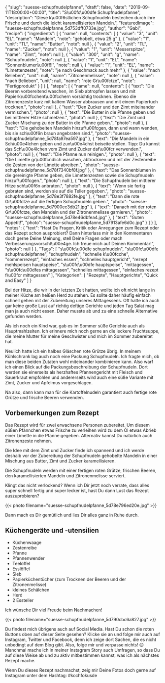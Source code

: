 {
    "slug": "suesse-schupfnudelpfanne",
    "draft": false,
    "date": "2019-09-11T18:00:00+00:00",
    "title": "S\u00fc\u00dfe Schupfnudelpfanne",
    "description": "Diese k\u00f6stlichen Schupfnudeln bestechen durch ihre Frische und durch die leicht karamellisierten Mandeln.",
    "featuredImage": "suesse-schupfnudelpfanne_5d753dff0733e.jpg",
    "author": "Gabi",
    "recipe": {
        "ingredients": [
            {
                "name": null,
                "contents": [
                    {
                        "value": "3",
                        "unit": "EL",
                        "name": "Mandeln",
                        "note": "gehobelt, etwa 25 g"
                    },
                    {
                        "value": "1",
                        "unit": "TL",
                        "name": "Butter",
                        "note": null
                    },
                    {
                        "value": "2",
                        "unit": "TL",
                        "name": "Zucker",
                        "note": null
                    },
                    {
                        "value": "1",
                        "unit": "Messerspitze",
                        "name": "Zimt",
                        "note": null
                    },
                    {
                        "value": "300",
                        "unit": "g",
                        "name": "Schupfnudeln",
                        "note": null
                    },
                    {
                        "value": "1",
                        "unit": "EL",
                        "name": "Sonnenblumen\u00f6l",
                        "note": null
                    },
                    {
                        "value": "1",
                        "unit": "EL",
                        "name": "Limettenzeste",
                        "note": "je nach Geschmack auch mehr"
                    },
                    {
                        "value": "nach Belieben",
                        "unit": null,
                        "name": "Zitronenmelisse",
                        "note": null
                    },
                    {
                        "value": "nach Belieben",
                        "unit": null,
                        "name": "rote Gr\u00fctze",
                        "note": "Fertigprodukt"
                    }
                ]
            }
        ],
        "steps": [
            {
                "name": null,
                "contents": [
                    {
                        "text": "Die Beeren vorbereitend waschen, im Sieb abtropfen lassen und mit Papierk\u00fcchent\u00fcchern vorsichtig trocknen. Ebenso die Zitronenzeste kurz mit kaltem Wasser abbrausen und mit einem Papiertuch trocknen.",
                        "photo": null
                    },
                    {
                        "text": "Den Zucker und den Zimt miteinander vermischen.",
                        "photo": null
                    },
                    {
                        "text": "Die Butter in die Pfanne geben und bei mittlerer Hitze schmelzen.",
                        "photo": null
                    },
                    {
                        "text": "Die Zimt und Zucker Mischung zu der Butter in die Pfanne geben.",
                        "photo": null
                    },
                    {
                        "text": "Die gehobelten Mandeln hinzuf\u00fcgen, dann und wann wenden, bis sie sch\u00f6n braun angebraten sind.",
                        "photo": "suesse-schupfnudelpfanne_5d78fa97ea597.jpg"
                    },
                    {
                        "text": "Die Mandeln in ein Sch\u00e4lchen geben und zun\u00e4chst beiseite stellen. Tipp: Du kannst das Sch\u00e4lchen vom Zimt und Zucker daf\u00fcr verwenden.",
                        "photo": null
                    },
                    {
                        "text": "Die Pfanne nun reinigen.",
                        "photo": null
                    },
                    {
                        "text": "Die Limette gr\u00fcndlich waschen, abtrocknen und mit der Zestenreibe die Zesten von der Limette abreiben.",
                        "photo": "suesse-schupfnudelpfanne_5d78f7340bf8f.jpg"
                    },
                    {
                        "text": "Das Sonnenblumen in die gereinigte Pfanne geben, die Limettenzesten sowie die Schupfnudeln hinzuf\u00fcgen.",
                        "photo": null
                    },
                    {
                        "text": "Die Schupfnudeln bei mittlerer Hitze sch\u00f6n anbraten.",
                        "photo": null
                    },
                    {
                        "text": "Wenn sie fertig gebraten sind, werden sie auf die Teller gegeben.",
                        "photo": "suesse-schupfnudelpfanne_5d78e3f7882fe.jpg"
                    },
                    {
                        "text": "Dann die rote Gr\u00fctze auf die fertigen Schupfnudeln geben.",
                        "photo": "suesse-schupfnudelpfanne_5d7900ec3db21.jpg"
                    },
                    {
                        "text": "Danach mit der roten Gr\u00fctze, den Mandeln und der Zitronenmelisse garnieren.",
                        "photo": "suesse-schupfnudelpfanne_5d78e46dbfea4.jpg"
                    },
                    {
                        "text": "Guten Appetit!",
                        "photo": "suesse-schupfnudelpfanne_5d7913afe6d0c.jpg"
                    }
                ]
            }
        ],
        "notes": {
            "text": "Hast Du Fragen, Kritik oder Anregungen zum Rezept oder das Rezept schon ausprobiert? Dann hinterlass mir in den Kommentaren doch gerne Deine Meinung, stell Deine Fragen oder mach Verbesserungsvorschl\u00e4ge. Ich freue mich auf Deinen Kommentar!",
            "photo": null
        }
    },
    "Tags": [
        "s\u00fc\u00dfe schupfnudeln",
        "s\u00fc\u00dfe schupfnudelpfanne",
        "schupfnudeln",
        "schnelle k\u00fcche",
        "sommerrezept",
        "einfaches essen",
        "schnelles hauptgericht",
        "rezept mehlspeisen hauptspeise",
        "s\u00fc\u00dfe hauptspeise",
        "mittagessen",
        "s\u00fc\u00dfes mittagessen",
        "schnelles mittagessen",
        "einfaches rezept f\u00fcr mittagessen"
    ],
    "Kategorien": [
        "Rezepte",
        "Hauptgerichte",
        "Quick and Easy"
    ]
}

Bei der Hitze, die wir in der letzten Zeit hatten, wollte ich oft nicht lange in meiner Küche am heißen Herd zu stehen. Es sollte daher häufig einfach schnell gehen mit der Zubereitung unseres Mittagessens. Oft hatte ich auch gar keine große Lust auf richtig deftige Gerichte und jeden Tag Salat mag man ja auch nicht essen. Daher musste ab und zu eine schnelle Alternative gefunden werden.

Als ich noch ein Kind war, gab es im Sommer süße Gerichte auch als Hauptmahlzeiten. Ich erinnere mich noch gerne an die leckere Fruchtsuppe, die meine Mutter für meine Geschwister und mich im Sommer zubereitet hat.

Neulich hatte ich ein halbes Gläschen rote Grütze übrig. In meinem Kühlschrank lag auch noch eine Packung Schupfnudeln. Ich fragte mich, ob man diese beiden Zutaten wohl miteinander kombinieren kann. Also warf ich einen Blick auf die Packungsbeschreibung der Schupfnudeln. Dort werden sie einerseits als herzhaftes Pfannengericht mit Fleisch und Sauerkraut empfohlen und andererseits wird auch eine süße Variante mit Zimt, Zucker und Apfelmus vorgeschlagen.

Na also, dann kann man für die Kartoffelnudeln garantiert auch fertige rote Grütze und frische Beeren verwenden.

## Vorbemerkungen zum Rezept

Das Rezept wird für zwei erwachsene Personen zubereitet.
Um diesem süßen Pfännchen etwas Frische zu verleihen wird zu dem Öl etwas Abrieb einer Limette in die Pfanne gegeben. Alternativ kannst Du natürlich auch Zitronenzeste nehmen.

Die Idee mit dem Zimt und Zucker finde ich spannend und ich werde deshalb vor der Zubereitung der Schupfnudeln gehobelte Mandeln in einer Mischung aus Butter, Zimt und Zucker karamellisieren.

Die Schupfnudeln werden mit einer fertigen roten Grütze, frischen Beeren, den karamellisierten Mandeln und Zitronenmelisse serviert.

Klingt das nicht verlockend? Wenn ich Dir jetzt noch verrate, dass alles super schnell fertig und super lecker ist, hast Du dann Lust das Rezept auszuprobieren?

{{< photo filename="suesse-schupfnudelpfanne_5d78e796ed20e.jpg" >}}

Dann mach es Dir gemütlich und lies Dir alles ganz in Ruhe durch.

## Küchengeräte und -utensilien

- Küchenwaage
- Zestenreibe
- Pfanne
- Pfannenwender
- Teelöffel
- Esslöffel
- Sieb
- Papierküchentücher (zum Trocknen der Beeren und der Zitronenmelisse)
- kleines Schälchen
- Herd
- 2 Essteller




Ich wünsche Dir viel Freude beim Nachmachen!

{{< photo filename="suesse-schupfnudelpfanne_5d790cbc6a827.jpg" >}}

Du findest mich übrigens auch auf Social Media. Hast Du schon die roten Buttons oben auf dieser Seite gesehen? Klicke sie an und folge mir auch auf Instagram, Twitter und Facebook, denn ich zeige dort Sachen, die es nicht unbedingt auf dem Blog gibt. Also, folge mir und verpasse nichts! 😉 Manchmal mache ich in meiner Instagram Story auch Umfragen, so dass Du  auf diese Weise ab und zu aktiv mitbestimmen kannst, was ich als nächstes Rezept mache.

Wenn Du dieses Rezept nachmachst, zeig mir Deine Fotos doch gerne auf Instagram unter dem Hashtag: #kochfokusde